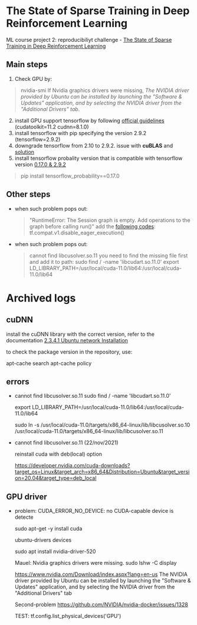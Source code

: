 
# The State of Sparse Training in Deep Reinforcement Learning

ML course project 2: reproducibiliyt challenge - [The State of Sparse Training in Deep Reinforcement Learning](https://github.com/google-research/rigl/tree/master/rigl/rl#the-state-of-sparse-training-in-deep-reinforcement-learning)

## Main steps
1. Check GPU by:
  > nvidia-smi
  If Nvidia graphics drivers were missing, *The NVIDIA driver provided by Ubuntu can be installed by launching the "Software & Updates" application, and by selecting the NVIDIA driver from the "Additional Drivers" tab*.
2. install GPU support tensorflow by following [official guidelines](https://www.tensorflow.org/install/gpu#install_cuda_with_apt) (cudatoolkit=11.2 cudnn=8.1.0)
3. install tensorflow with pip specifying the version 2.9.2 (tensorflow=2.9.2)
4. downgrade tensorflow from 2.10 to 2.9.2. issue with **cuBLAS** and [solution](https://github.com/google-research/multinerf/issues/47)
5. install tensorflow probality version that is compatible with tensorflow version [0.17.0 & 2.9.2](https://github.com/tensorflow/probability/releases)
  > pip install tensorflow_probability==0.17.0

## Other steps
- when such problem pops out:
  > "RuntimeError: The Session graph is empty. Add operations to the graph before calling run()"
  add the [following codes](https://github.com/OlafenwaMoses/ImageAI/issues/400):
  > tf.compat.v1.disable_eager_execution()
- when such problem pops out:
  > cannot find libcusolver.so.11
  you need to find the missing file first and add it to path:
  > sudo find / -name 'libcudart.so.11.0'
  > export LD_LIBRARY_PATH=/usr/local/cuda-11.0/lib64:/usr/local/cuda-11.0/lib64



# Archived logs
## cuDNN
install the cuDNN library with the correct version, refer to the documentation [2.3.4.1 Ubuntu network Installation][NVIDIA CUDNN]

[NVIDIA CUDNN]:https://docs.nvidia.com/deeplearning/cudnn/install-guide/index.html

to check the package version in the repository, use:

  apt-cache search <packagename>
  apt-cache policy <packagename>
 
  
## errors
* cannot find libcusolver.so.11
  sudo find / -name 'libcudart.so.11.0'
  
  export LD_LIBRARY_PATH=/usr/local/cuda-11.0/lib64:/usr/local/cuda-11.0/lib64
  
  sudo ln -s /usr/local/cuda-11.0/targets/x86_64-linux/lib/libcusolver.so.10 /usr/local/cuda-11.0/targets/x86_64-linux/lib/libcusolver.so.11
  
* cannot find libcusolver.so.11 (22/nov/2021)
  
  reinstall cuda with deb(local) option
  
  https://developer.nvidia.com/cuda-downloads?target_os=Linux&target_arch=x86_64&Distribution=Ubuntu&target_version=20.04&target_type=deb_local


## GPU driver
* problem: CUDA_ERROR_NO_DEVICE: no CUDA-capable device is detecte
  
  sudo apt-get -y install cuda
  
  ubuntu-drivers devices
  
  sudo apt install nvidia-driver-520
  
  
  Mauel:
  Nvidia graphics drivers were missing.
    sudo lshw -C display

    https://www.nvidia.com/Download/index.aspx?lang=en-us
    The NVIDIA driver provided by Ubuntu can be installed by launching the
     "Software & Updates" application, and by selecting the NVIDIA driver from the
     "Additional Drivers" tab
  
  Second-problem
  https://github.com/NVIDIA/nvidia-docker/issues/1328
  
  TEST:
  tf.config.list_physical_devices('GPU')



  
